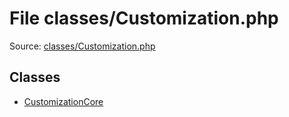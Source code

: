 File classes/Customization.php
=========

Source: [classes/Customization.php](https://github.com/PrestaShop/PrestaShop/blob/1.5.6.0/classes/Customization.php)


Classes
-------

* [CustomizationCore](class.CustomizationCore.md)

